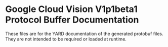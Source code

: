 # Google Cloud Vision V1p1beta1 Protocol Buffer Documentation

These files are for the YARD documentation of the generated protobuf files.
They are not intended to be required or loaded at runtime.
